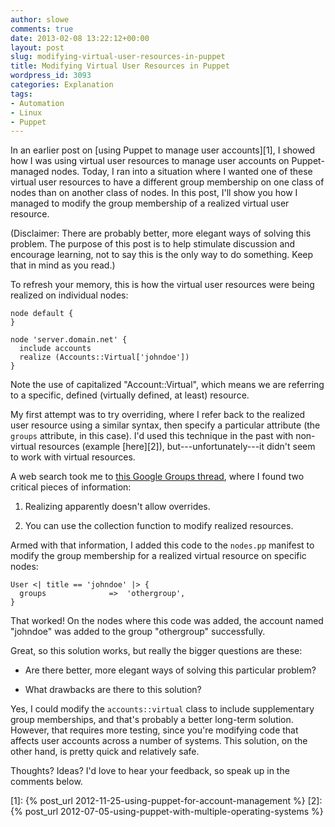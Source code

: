 ```yaml
---
author: slowe
comments: true
date: 2013-02-08 13:22:12+00:00
layout: post
slug: modifying-virtual-user-resources-in-puppet
title: Modifying Virtual User Resources in Puppet
wordpress_id: 3093
categories: Explanation
tags:
- Automation
- Linux
- Puppet
---
```


In an earlier post on [using Puppet to manage user accounts][1], I showed how I was using virtual user resources to manage user accounts on Puppet-managed nodes. Today, I ran into a situation where I wanted one of these virtual user resources to have a different group membership on one class of nodes than on another class of nodes. In this post, I'll show you how I managed to modify the group membership of a realized virtual user resource.

(Disclaimer: There are probably better, more elegant ways of solving this problem. The purpose of this post is to help stimulate discussion and encourage learning, not to say this is the only way to do something. Keep that in mind as you read.)

To refresh your memory, this is how the virtual user resources were being realized on individual nodes:

``` puppet
node default {
}

node 'server.domain.net' {
  include accounts
  realize (Accounts::Virtual['johndoe'])
}
```

Note the use of capitalized "Account::Virtual", which means we are referring to a specific, defined (virtually defined, at least) resource.

My first attempt was to try overriding, where I refer back to the realized user resource using a similar syntax, then specify a particular attribute (the `groups` attribute, in this case). I'd used this technique in the past with non-virtual resources (example [here][2]), but---unfortunately---it didn't seem to work with virtual resources.

A web search took me to [this Google Groups thread](https://groups.google.com/forum/?fromgroups=#!topic/puppet-users/e9b53Eyq2Fw), where I found two critical pieces of information:

1. Realizing apparently doesn't allow overrides.

2. You can use the collection function to modify realized resources.

Armed with that information, I added this code to the `nodes.pp` manifest to modify the group membership for a realized virtual resource on specific nodes:

``` puppet
User <| title == 'johndoe' |> {
  groups              =>  'othergroup',
}
```

That worked! On the nodes where this code was added, the account named "johndoe" was added to the group "othergroup" successfully.

Great, so this solution works, but really the bigger questions are these:

* Are there better, more elegant ways of solving this particular problem? 

* What drawbacks are there to this solution?

Yes, I could modify the `accounts::virtual` class to include supplementary group memberships, and that's probably a better long-term solution. However, that requires more testing, since you're modifying code that affects user accounts across a number of systems. This solution, on the other hand, is pretty quick and relatively safe.

Thoughts? Ideas? I'd love to hear your feedback, so speak up in the comments below.


[1]: {% post_url 2012-11-25-using-puppet-for-account-management %}
[2]: {% post_url 2012-07-05-using-puppet-with-multiple-operating-systems %}
